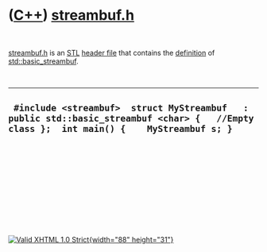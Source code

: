 



 

 

 

 

 

([C++](Cpp.htm)) [streambuf.h](CppStreambufH.htm)
=================================================

 

[streambuf.h](CppStreambufH.htm) is an [STL](CppStl.htm) [header
file](CppHeaderFile.htm) that contains the
[definition](CppDefinition.htm) of
[std::basic\_streambuf](CppBasic_streambuf.htm).

 

  -------------------------------------------------------------------------------------------------------------------------------------------
  ` #include <streambuf>  struct MyStreambuf   : public std::basic_streambuf <char> {   //Empty class };  int main() {    MyStreambuf s; }`
  -------------------------------------------------------------------------------------------------------------------------------------------

 

 

 

 

 





 

[![Valid XHTML 1.0 Strict](valid-xhtml10.png){width="88"
height="31"}](http://validator.w3.org/check?uri=referer)
